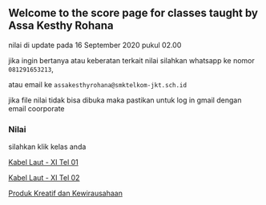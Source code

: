 ## Welcome to the score page for classes taught by Assa Kesthy Rohana

nilai di update pada 16 September 2020 pukul 02.00

jika ingin bertanya atau keberatan terkait nilai silahkan whatsapp ke nomor ```081291653213```,

atau email ke ```assakesthyrohana@smktelkom-jkt.sch.id```

jika file nilai tidak bisa dibuka maka pastikan untuk log in gmail dengan email coorporate

### Nilai

silahkan klik kelas anda

[Kabel Laut - XI Tel 01](https://docs.google.com/spreadsheets/d/e/2PACX-1vQknuQdQeUyRmgijNuJu83Wjt-f91AYRrRAXI6HAcmqK5ana2jAGbD7F7OrAtoDrQ/pubhtml)

[Kabel Laut - XI Tel 02](https://docs.google.com/spreadsheets/d/e/2PACX-1vSLQ-sDCzMvVkY9y0vxIEj1YlqU_jkuApFk5fy9Krh2PsXKYlE3b69LDa9c62heWg/pubhtml)

[Produk Kreatif dan Kewirausahaan](https://docs.google.com/spreadsheets/d/e/2PACX-1vSxbmwxkYHetMGn_ZSKQlBn0PdUsQNUZbOq4MsgUnQieaZqHWyyvfg68PDpQGrsFQ/pubhtml)
